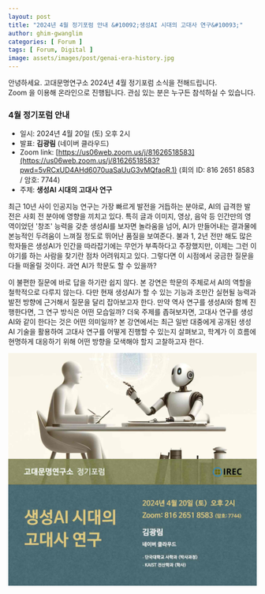 ```yaml
---
layout: post
title: "2024년 4월 정기포럼 안내 &#10092;생성AI 시대의 고대사 연구&#10093;"
author: ghim-gwanglim
categories: [ Forum ]
tags: [ Forum, Digital ]
image: assets/images/post/genai-era-history.jpg
---
```


안녕하세요. 고대문명연구소 2024년 4월 정기포럼 소식을 전해드립니다.<br> 
Zoom 을 이용해 온라인으로 진행됩니다. 관심 있는 분은 누구든 참석하실 수 있습니다. 


### 4월 정기포럼 안내
- 일시: 2024년 4월 20일 (토) 오후 2시
- 발표: __김광림__ (네이버 클라우드)
- Zoom link: [https://us06web.zoom.us/j/81626518583](https://us06web.zoom.us/j/81626518583?pwd=5vRCxUD4AHd6070uaSaUuG3vMQfaoR.1)
  (회의 ID: 816 2651 8583 / 암호: 7744)
- 주제: __생성AI 시대의 고대사 연구__


최근 10년 사이 인공지능 연구는 가장 빠르게 발전을 거듭하는 분야로, AI의 급격한 발전은 사회 전 분야에 영향을 끼치고 있다. 특히 글과 이미지, 영상, 음악 등 인간만의 영역이었던 '창조' 능력을 갖춘 생성AI를 보자면 놀라움을 넘어, AI가 만들어내는 결과물에 본능적인 두려움이 느껴질 정도로 뛰어난 품질을 보여준다. 불과 1, 2년 전만 해도 많은 학자들은 생성AI가 인간을 따라잡기에는 무언가 부족하다고 주장했지만, 이제는 그런 이야기를 하는 사람을 찾기란 점차 어려워지고 있다. 그렇다면 이 시점에서 궁금한 질문을 다들 떠올릴 것이다. 과연 AI가 학문도 할 수 있을까?

이 불편한 질문에 바로 답을 하기란 쉽지 않다. 본 강연은 학문의 주체로서 AI의 역할을 철학적으로 다루지 않는다. 다만 현재 생성AI가 할 수 있는 기능과 조만간 실현될 능력과 발전 방향에 근거해서 질문을 달리 잡아보고자 한다. 만약 역사 연구를 생성AI와 함께 진행한다면, 그 연구 방식은 어떤 모습일까? 더욱 주제를 좁혀보자면, 고대사 연구를 생성AI와 같이 한다는 것은 어떤 의미일까? 본 강연에서는 최근 일반 대중에게 공개된 생성AI 기술을 활용하여 고대사 연구를 어떻게 진행할 수 있는지 살펴보고, 학계가 이 흐름에 현명하게 대응하기 위해 어떤 방향을 모색해야 할지 고찰하고자 한다.

![](/assets/images/post/irec-seminar-poster-2024-04.jpg)
